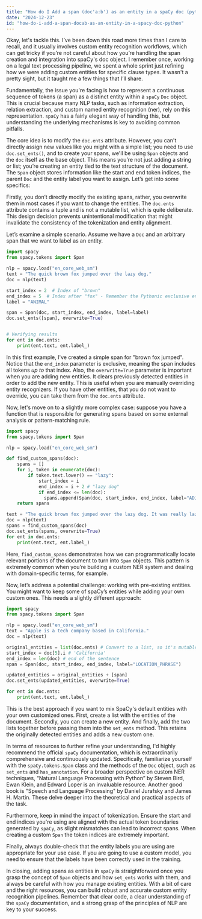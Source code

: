 ```yaml
---
title: "How do I Add a span (doc'a:b') as an entity in a spaCy doc (python)?"
date: "2024-12-23"
id: "how-do-i-add-a-span-docab-as-an-entity-in-a-spacy-doc-python"
---
```


Okay, let's tackle this. I’ve been down this road more times than I care to recall, and it usually involves custom entity recognition workflows, which can get tricky if you’re not careful about how you’re handling the span creation and integration into spaCy's doc object. I remember once, working on a legal text processing pipeline, we spent a whole sprint just refining how we were adding custom entities for specific clause types. It wasn't a pretty sight, but it taught me a few things that I’ll share.

Fundamentally, the issue you're facing is how to represent a continuous sequence of tokens (a span) as a distinct entity within a `spaCy` `Doc` object. This is crucial because many NLP tasks, such as information extraction, relation extraction, and custom named entity recognition (ner), rely on this representation. `spaCy` has a fairly elegant way of handling this, but understanding the underlying mechanisms is key to avoiding common pitfalls.

The core idea is to modify the `doc.ents` attribute. However, you can't directly assign new values like you might with a simple list; you need to use `doc.set_ents()`, and to create your spans, we'll be using `Span` objects and the `doc` itself as the base object. This means you’re not just adding a string or list; you’re creating an entity tied to the text structure of the document. The `Span` object stores information like the start and end token indices, the parent `Doc` and the entity label you want to assign. Let’s get into some specifics:

Firstly, you don’t directly modify the existing spans, rather, you overwrite them in most cases if you want to change the entities. The `doc.ents` attribute contains a tuple and is not a mutable list, which is quite deliberate. This design decision prevents unintentional modification that might invalidate the consistency of the tokenization and entity alignment.

Let’s examine a simple scenario. Assume we have a `Doc` and an arbitrary span that we want to label as an entity.

```python
import spacy
from spacy.tokens import Span

nlp = spacy.load("en_core_web_sm")
text = "The quick brown fox jumped over the lazy dog."
doc = nlp(text)

start_index = 2  # Index of "brown"
end_index = 5  # Index after "fox" - Remember the Pythonic exclusive end index
label = "ANIMAL"

span = Span(doc, start_index, end_index, label=label)
doc.set_ents([span], overwrite=True)


# Verifying results
for ent in doc.ents:
    print(ent.text, ent.label_)
```

In this first example, I've created a simple span for "brown fox jumped". Notice that the `end_index` parameter is exclusive, meaning the span includes all tokens *up to* that index. Also, the `overwrite=True` parameter is important when you are adding new entities. It clears previously detected entities in order to add the new entity. This is useful when you are manually overriding entity recognizers. If you have other entities, that you do not want to override, you can take them from the `doc.ents` attribute.

Now, let's move on to a slightly more complex case: suppose you have a function that is responsible for generating spans based on some external analysis or pattern-matching rule.

```python
import spacy
from spacy.tokens import Span

nlp = spacy.load("en_core_web_sm")

def find_custom_spans(doc):
    spans = []
    for i, token in enumerate(doc):
        if token.text.lower() == "lazy":
            start_index = i
            end_index = i + 2 # "lazy dog"
            if end_index <= len(doc):
              spans.append(Span(doc, start_index, end_index, label="ADJECTIVE_PHRASE"))
    return spans

text = "The quick brown fox jumped over the lazy dog. It was really lazy dog."
doc = nlp(text)
spans = find_custom_spans(doc)
doc.set_ents(spans, overwrite=True)
for ent in doc.ents:
    print(ent.text, ent.label_)

```

Here, `find_custom_spans` demonstrates how we can programmatically locate relevant portions of the document to turn into `Span` objects. This pattern is extremely common when you’re building a custom NER system and dealing with domain-specific terms, for example.

Now, let’s address a potential challenge: working with pre-existing entities. You might want to keep some of spaCy’s entities while adding your own custom ones. This needs a slightly different approach:

```python
import spacy
from spacy.tokens import Span

nlp = spacy.load("en_core_web_sm")
text = "Apple is a tech company based in California."
doc = nlp(text)

original_entities = list(doc.ents) # Convert to a list, so it's mutable
start_index = doc[5].i # 'California'
end_index = len(doc) # end of the sentence
span = Span(doc, start_index, end_index, label="LOCATION_PHRASE")

updated_entities = original_entities + [span]
doc.set_ents(updated_entities, overwrite=True)

for ent in doc.ents:
    print(ent.text, ent.label_)

```

This is the best approach if you want to mix SpaCy's default entities with your own customized ones. First, create a list with the entities of the document. Secondly, you can create a new entity. And finally, add the two lists together before passing them into the `set_ents` method. This retains the originally detected entities and adds a new custom one.

In terms of resources to further refine your understanding, I'd highly recommend the official `spaCy` documentation, which is extraordinarily comprehensive and continuously updated. Specifically, familiarize yourself with the `spaCy.tokens.Span` class and the methods of the `Doc` object, such as `set_ents` and `has_annotation`. For a broader perspective on custom NER techniques, “Natural Language Processing with Python” by Steven Bird, Ewan Klein, and Edward Loper is an invaluable resource. Another good book is "Speech and Language Processing" by Daniel Jurafsky and James H. Martin. These delve deeper into the theoretical and practical aspects of the task.

Furthermore, keep in mind the impact of tokenization. Ensure the start and end indices you're using are aligned with the actual token boundaries generated by `spaCy`, as slight mismatches can lead to incorrect spans. When creating a custom `Span` the token indices are extremely important.

Finally, always double-check that the entity labels you are using are appropriate for your use case. If you are going to use a custom model, you need to ensure that the labels have been correctly used in the training.

In closing, adding spans as entities in `spaCy` is straightforward once you grasp the concept of `Span` objects and how `set_ents` works with them, and always be careful with how you manage existing entities. With a bit of care and the right resources, you can build robust and accurate custom entity recognition pipelines. Remember that clear code, a clear understanding of the `spaCy` documentation, and a strong grasp of the principles of NLP are key to your success.
